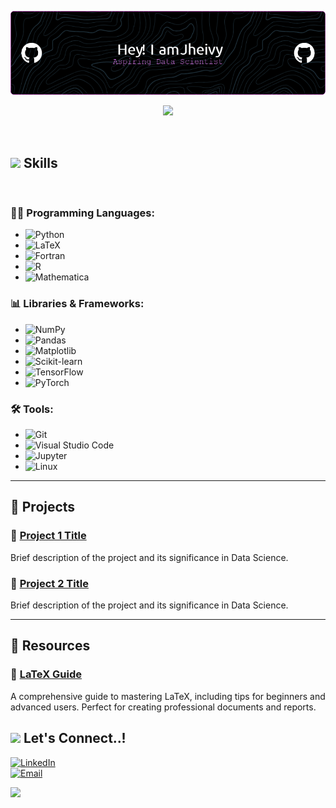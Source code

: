 ![alt README header](https://github.com/Jheivy/Jheivy/blob/main/github-header-image.png)
<p align="center">
  <a href="https://github.com/DenverCoder1/readme-typing-svg"><img src="https://readme-typing-svg.herokuapp.com?font=Time+New+Roman&color=cyan&size=25&center=true&vCenter=true&width=600&height=100&lines=Data+Scientist+in+the+making;4th+Year+Physics+Student;Machine+Learning+Enthusiast;Passionate+about+Data+Analysis"></a>
</p>
<br>

## <img src="https://media2.giphy.com/media/QssGEmpkyEOhBCb7e1/giphy.gif?cid=ecf05e47a0n3gi1bfqntqmob8g9aid1oyj2wr3ds3mg700bl&rid=giphy.gif" width ="25"><b> Skills</b>
<br>

### 👨‍💻 Programming Languages:
- ![Python](https://img.shields.io/badge/Python%20-%2314354C.svg?style=for-the-badge&logo=python&logoColor=white)
- ![LaTeX](https://img.shields.io/badge/LaTeX%20-%23008080.svg?style=for-the-badge&logo=latex&logoColor=white)
- ![Fortran](https://img.shields.io/badge/Fortran%20-%23734F96.svg?style=for-the-badge&logo=fortran&logoColor=white)
- ![R](https://img.shields.io/badge/R%20-%23276DC3.svg?style=for-the-badge&logo=r&logoColor=white)
- ![Mathematica](https://img.shields.io/badge/Mathematica%20-%23DD1100.svg?style=for-the-badge&logo=wolfram&logoColor=white)

    
### 📊 Libraries & Frameworks:
- ![NumPy](https://img.shields.io/badge/NumPy%20-%23013243.svg?style=for-the-badge&logo=numpy&logoColor=white)
- ![Pandas](https://img.shields.io/badge/Pandas%20-%23150458.svg?style=for-the-badge&logo=pandas&logoColor=white)
- ![Matplotlib](https://img.shields.io/badge/Matplotlib%20-%233377AB.svg?style=for-the-badge&logo=python&logoColor=white)
- ![Scikit-learn](https://img.shields.io/badge/Scikit--learn%20-%23F7931E.svg?style=for-the-badge&logo=scikit-learn&logoColor=white)
- ![TensorFlow](https://img.shields.io/badge/TensorFlow%20-%23FF6F00.svg?style=for-the-badge&logo=tensorflow&logoColor=white)
- ![PyTorch](https://img.shields.io/badge/PyTorch%20-%23EE4C2C.svg?style=for-the-badge&logo=pytorch&logoColor=white)

### 🛠️ Tools:
- ![Git](https://img.shields.io/badge/git-%23F05033.svg?style=for-the-badge&logo=git&logoColor=white)
- ![Visual Studio Code](https://img.shields.io/badge/Visual%20Studio%20Code%20-%23007ACC.svg?style=for-the-badge&logo=visual-studio-code&logoColor=white)
- ![Jupyter](https://img.shields.io/badge/Jupyter-F37626?style=for-the-badge&logo=Jupyter&logoColor=white)
- ![Linux](https://img.shields.io/badge/Linux-FCC624?style=for-the-badge&logo=linux&logoColor=black)

---

## 🌟 Projects


### 📌 [Project 1 Title](https://github.com/tu-repo)
Brief description of the project and its significance in Data Science.

### 📌 [Project 2 Title](https://github.com/tu-repo)
Brief description of the project and its significance in Data Science.

---
## 📘 Resources

### 📖 [LaTeX Guide](https://github.com/tu-repo/latex-guide)
A comprehensive guide to mastering LaTeX, including tips for beginners and advanced users. Perfect for creating professional documents and reports.

## <img src='https://raw.githubusercontent.com/ShahriarShafin/ShahriarShafin/main/Assets/handshake.gif' width="80px"><b> Let's Connect..!</b>

[![LinkedIn](https://img.shields.io/badge/LinkedIn%20-%230077B5.svg?style=for-the-badge&logo=linkedin&logoColor=white)](https://www.linkedin.com/in/javier-herrero-pérez-ba672b271)  
[![Email](https://img.shields.io/badge/Email%20-%23D14836.svg?style=for-the-badge&logo=gmail&logoColor=white)](mailto:jherrerop88@gmail.com)


<img src="https://user-images.githubusercontent.com/73097560/115834477-dbab4500-a447-11eb-908a-139a6edaec5c.gif"><br><br>

